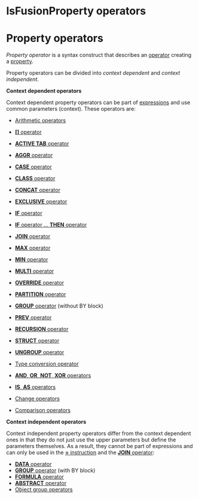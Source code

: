 # lsFusionProperty operators

# Property operators

*Property operator* is a syntax construct that describes an [operator](lsFusionOperators.md) creating a [property](lsFusionProperties.md). 

Property operators can be divided into *context dependent* and *context independent*.

**Context dependent operators**

Context dependent property operators can be part of [expressions](lsFusionExpression.md) and use common parameters (context). These operators are:

-   [Arithmetic operators](lsFusionArithmetic_operators.md)

-   [**\[\]** operator](lsFusionOperator_.md)

-   [**ACTIVE TAB** operator](lsFusionACTIVE_TAB_operator.md)

-   [**AGGR** operator](lsFusionAGGR_operator.md)

-   [**CASE** operator](lsFusionCASE_operator.md)

-   [**CLASS** operator](lsFusionCLASS_operator.md)

-   [**CONCAT** operator](lsFusionCONCAT_operator.md)

-   [**EXCLUSIVE** operator](lsFusionEXCLUSIVE_operator.md)

-   [**IF** operator](lsFusionIF_operator.md)

-   [**IF** operator ... **THEN** operator](lsFusionIF_..._THEN_operator.md)

-   [**JOIN** operator](lsFusionJOIN_operator.md)

-   [**MAX** operator](lsFusionMAX_operator.md)

-   [**MIN** operator](lsFusionMIN_operator.md)

-   [**MULTI** operator](lsFusionMULTI_operator.md)

-   [**OVERRIDE** operator](lsFusionOVERRIDE_operator.md)

-   [**PARTITION** operator](lsFusionPARTITION_operator.md)

-   [**GROUP** operator](lsFusionGROUP_operator.md) (without BY block)

-   [**PREV** operator](lsFusionPREV_operator.md)

-   [**RECURSION** operator](lsFusionRECURSION_operator.md)
-   [**STRUCT** operator](lsFusionSTRUCT_operator.md)
-   [**UNGROUP** operator](lsFusionUNGROUP_operator.md)
-   [Type conversion operator](lsFusionType_conversion_operator.md)
-   [**AND**, **OR**, **NOT**, **XOR** operators](lsFusionAND_OR_NOT_XOR_operators.md)
-   [**IS**, **AS** operators](lsFusionIS_AS_operators.md)
-   [Change operators](lsFusionChange_operators.md)
-   [Comparison operators](lsFusionComparison_operators.md)

**Context independent operators**

Context independent property operators differ from the context dependent ones in that they do not just use the upper parameters but define the parameters themselves. As a result, they cannot be part of expressions and can only be used in the [**=** instruction](lsFusionInstruction_=.md) and the [**JOIN** operator](lsFusionJOIN_operator.md): 

-   [**DATA** operator](lsFusionDATA_operator.md)
-   [**GROUP** operator](lsFusionGROUP_operator.md) (with BY block)
-   [**FORMULA** operator](lsFusionFORMULA_operator.md)
-   [**ABSTRACT** operator](lsFusionABSTRACT_operator.md)
-   [Object group operators](lsFusionObject_group_operator.md)

